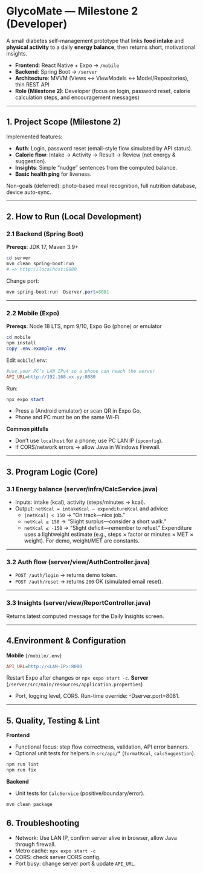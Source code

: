 # GlycoMate — Milestone 2 (Developer)

A small diabetes self-management prototype that links **food intake** and **physical activity** to a daily **energy balance**, then returns short, motivational insights.

- **Frontend**: React Native + Expo → `/mobile`
- **Backend**: Spring Boot → `/server`
- **Architecture**: MVVM (Views ↔ ViewModels ↔ Model/Repositories), thin REST API
- **Role (Milestone 2)**: Developer (focus on login, password reset, calorie calculation steps, and encouragement messages)

---

## 1. Project Scope (Milestone 2)

Implemented features:
- **Auth**: Login, password reset (email-style flow simulated by API status).
- **Calorie flow**: Intake → Activity → Result → Review (net energy & suggestion).
- **Insights**: Simple “nudge” sentences from the computed balance.
- **Basic health ping** for liveness.

Non-goals (deferred): photo-based meal recognition, full nutrition database, device auto-sync.

---


## 2. How to Run (Local Development)

### 2.1 Backend (Spring Boot)
**Prereqs**: JDK 17, Maven 3.9+
```powershell
cd server
mvn clean spring-boot:run
# => http://localhost:8080
```
Change port:
```powershell
mvn spring-boot:run -Dserver.port=8081
```
---
### 2.2 Mobile (Expo)

**Prereqs**: Node 18 LTS, npm 9/10, Expo Go (phone) or emulator
```powershell
cd mobile
npm install
copy .env.example .env
```
Edit `mobile`/.env:
```ini
#use your PC’s LAN IPv4 so a phone can reach the server
API_URL=http://192.168.xx.yy:8080
```
Run:
```powershell
npx expo start
```
- Press a (Android emulator) or scan QR in Expo Go.
- Phone and PC must be on the same Wi-Fi.

**Common pitfalls**
- Don’t use `localhost` for a phone; use PC LAN IP (`ipconfig`).
- If CORS/network errors → allow Java in Windows Firewall.

---

## 3. Program Logic (Core)
### 3.1 Energy balance (server/infra/CalcService.java)
- Inputs: intake (kcal), activity (steps/minutes → kcal).
- Output: `netKcal = intakeKcal – expenditureKcal` and advice:
  - `|netKcal| < 150` → “On track—nice job.”
  - `netKcal ≥ 150` → “Slight surplus—consider a short walk.”
  - `netKcal ≤ -150` → “Slight deficit—remember to refuel.”
Expenditure uses a lightweight estimate (e.g., steps × factor or minutes × MET × weight).
 For demo, weight/MET are constants.
---
### 3.2 Auth flow (server/view/AuthController.java)
- `POST /auth/login` → returns demo token.
- `POST /auth/reset` → returns `200` OK (simulated email reset).

---

### 3.3 Insights (server/view/ReportController.java)
Returns latest computed message for the Daily Insights screen.

---

## 4.Environment & Configuration
**Mobile** (`/mobile/.env`)
```ini
API_URL=http://<LAN-IP>:8080
```

Restart Expo after changes or `npx expo start -c`.
**Server** (`/server/src/main/resources/application.properties`)
- Port, logging level, CORS.
Run-time override: -Dserver.port=8081.

---

## 5. Quality, Testing & Lint
**Frontend**
- Functional focus: step flow correctness, validation, API error banners.
- Optional unit tests for helpers in `src/api/`* (`formatKcal`, `calcSuggestion`).
```bash
npm run lint
npm run fix
```
**Backend**
- Unit tests for `CalcService` (positive/boundary/error).
```bash
mvn clean package
```

## 6. Troubleshooting
- Network: Use LAN IP, confirm server alive in browser, allow Java through firewall.
- Metro cache: `npx expo start -c`
- CORS: check server CORS config.
- Port busy: change server port & update `API_URL`.

